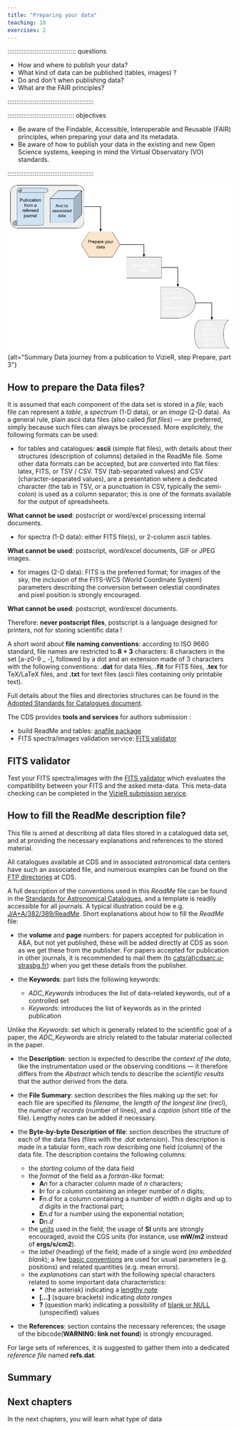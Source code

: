 ```yaml
---
title: "Preparing your data"
teaching: 10
exercises: 2
---
```


:::::::::::::::::::::::::::::::::::::: questions 

- How and where to publish your data?
- What kind of data can be published (tables, images) ?
- Do and don't when publishing data?
- What are the FAIR principles?

::::::::::::::::::::::::::::::::::::::::::::::::

::::::::::::::::::::::::::::::::::::: objectives

- Be aware of the Findable, Accessible, Interoperable and Reusable (FAIR) principles, when preparing your data and its metadata.
- Be aware of how to publish your data in the existing and new Open Science systems,  keeping in mind the Virtual Observatory (VO) standards.

::::::::::::::::::::::::::::::::::::::::::::::::



![Data journey from a publication to VizieR: step Prepare (part 3)](https://raw.githubusercontent.com/cds-astro/a-FAIR-journey-for-astronomical-data/main/episodes/images/vizier_paths_prepare_part3.png){alt="Summary Data journey from a publication to VizieR, step Prepare, part 3"}


<!--  ----------------------------------------- -->
<!-- 		Preparing Data Files		-->
<!--  ----------------------------------------- -->
<!-- Source: https://vizier.cds.unistra.fr/vizier/submit.htx  // Section 2 -->
## How to prepare the Data files?

It is assumed that each component of the data set is stored in a *file*; each file can represent a *table*, a *spectrum* (1-D data), or an *image* (2-D data). As a general rule, plain ascii data files (also called *flat files*) — are preferred, simply because such files can always be processed. More explicitely, the following formats can be used:

- for tables and catalogues: **ascii** (simple flat files), with details about their structures (description of columns) detailed in the ReadMe file. Some other data formats can be accepted, but are converted into flat files: latex, FITS, or TSV / CSV. TSV (tab-separated values) and CSV (character-separated values), are a presentation where a dedicated character (the tab in TSV, or a punctuation in CSV, typically the semi-colon) is used as a column separator; this is one of the formats available for the output of spreadsheets.

**What cannot be used**: postscript or word/excel processing internal documents.


- for spectra (1-D data): either FITS file(s), or 2-column ascii tables.

**What cannot be used**: postscript, word/excel documents, GIF or JPEG images.


- for images (2-D data): FITS is the preferred format; for images of the sky, the inclusion of the FITS-WCS (World Coordinate System) parameters describing the conversion between celestial coordinates and pixel position is strongly encouraged.

**What cannot be used**: postscript, word/excel documents.


Therefore: **never postscript files**, postscript is a language designed for printers, not for storing scientific data !

A short word about **file naming conventions**: according to ISO 9660 standard, file names are restricted to **8 + 3** characters: 8 characters in the set [a-z0-9 _ -], followed by a dot and an extension made of 3 characters with the following conventions: **.dat** for data files, **.fit** for FITS files, **.tex** for TeX/LaTeX files, and **.txt** for text files (ascii files containing only printable text).

Full details about the files and directories structures can be found in the [Adopted Standards for Catalogues document][vizier-cat-2-description].

The CDS provides **tools and services** for authors submission :

- build ReadMe and tables: [anafile package][vizier-cdspyreadme]
- FITS spectra/images validation service: [FITS validator][vizier-fits-validator]



<!--  ----------------------------------------- -->
<!--            FITS validator                  -->
<!--  ----------------------------------------- -->
## FITS validator

Test your FITS spectra/images with the [FITS validator][vizier-fits-validator] which evaluates the compatibility between your FITS and the asked meta-data. This meta-data checking can be completed in the [VizieR submission service][vizier-submit-login].





<!--  ----------------------------------------- -->
<!-- 	Fill the Readme description file 	-->
<!--  ----------------------------------------- -->
<!-- Source: https://vizier.cds.unistra.fr/vizier/submit.htx  // Section 3 -->
## How to fill the ReadMe description file?

This file is aimed at describing all data files stored in a catalogued data set, and at providing the necessary explanations and references to the stored material.

All catalogues available at CDS and in associated astronomical data centers have such an associated file, and numerous examples can be found on the [FTP directories][vizier-ftp-cats] at CDS.

A full description of the conventions used in this *ReadMe* file can be found in the [Standards for Astronomical Catalogues][vizier-readme-std], and a template is readily accessible for all journals. A typical illustration could be e.g. [J/A+A/382/389/ReadMe][vizier-readme-example]. Short explanations about how to fill the *ReadMe* file:

- the **volume** and **page** numbers: for papers accepted for publication in A&A, but not yet published, these will be added directly at CDS as soon as we get these from the publisher. For papers accepted for publication in other journals, it is recommended to mail them (to [cats(at)cdsarc.u-strasbg.fr](mailto:cats@cdsarc.u-strasbg.fr)) when you get these details from the publisher.


- the **Keywords**: part lists the following keywords:
	- *ADC\_Keywords* introduces the list of data-related keywords, out of a controlled set
	- *Keywords*:   introduces the list of keywords as in the printed publication

Unlike the *Keywords*:  set which is generally related to the scientific goal of a paper, the *ADC\_Keywords* are stricly related to the tabular material collected in the paper.


- the **Description**: section is expected to describe the *context of the data*, like the instrumentation used or the observing conditions — it therefore differs from the *Abstract* which tends to describe the *scientific results* that the author derived from the data.


- the **File Summary**: section describes the files making up the set: for each file are specified its *filename*, the *length of the longest line* (lrecl), the *number of records* (number of lines), and a *caption* (short title of the file). Lengthy notes can be added if necessary.


- the **Byte-by-byte Description of file**: section describes the structure of each of the data files (files with the *.dat* extension). This description is made in a tabular form, each row describing one field (column) of the data file. The description contains the following columns:
	- the *starting* column of the data field
	- the *format* of the field as a *fortran-like* format:
		- **A***n*	for a character column made of *n* characters;
		- **I***n*	for a column containing an integer number of *n* digits;
		- **F***n.d*	for a column containing a number of width *n* digits and up to *d* digits in the fractional part;
		- **E***n.d*	for a number using the exponential notation;
		- **D***n.d*
	- the [units][vizier-cat-32-units] used in the field; the usage of **SI** units are strongly encouraged, avoid the CGS units (for instance, use **mW/m2** instead of **ergs/s/cm2**).
	- the *label* (heading) of the field, made of a single word (*no embedded blank*); a few [basic conventions][vizier-cat-33-labels] are used for usual parameters (e.g. positions) and related quantities (e.g. mean errors).
	- the *explanations* can start with the following special characters related to some important data characteristics:
		- **\***	(the asterisk)	indicating a [lengthy note][vizier-cat-35-lengthy]
		- **[...]**	(square brackets)	indicating *data ranges*
		- **?**	(question mark)	indicating a possibility of [blank or NULL][vizier-cat-34-optional] (unspecified) values


- the **References**: section contains the necessary references; the usage of the bibcode(**WARNING: link not found**) is strongly encouraged. 

For large sets of references, it is suggested to gather them into a dedicated *reference file* named **refs.dat**.



## Summary


<!--  ----------------------------------------- -->
<!--            Next Chapters                   -->
<!--  ----------------------------------------- -->
## Next chapters

In the next chapters, you will learn what type of data 


<!--  ----------------------------------------- -->
<!-- 		Link references			-->
<!--  ----------------------------------------- -->
[aa-home]: https://www.aanda.org/
[aa-publi-data-cds]: https://www.aanda.org/for-authors/latex-issues/tables
[aa-astro-objects-link]: https://www.aanda.org/for-authors/latex-issues/astronomical-objects-linking-to-databases
<!-- -->
[aas-home]: https://journals.aas.org/
[aas-data-guide]: https://journals.aas.org/data-guide/
<!-- -->
[mnras-home]: https://academic.oup.com/mnras
[mnras-publi-data-cds]: https://academic.oup.com/mnras/pages/General_Instructions#2.7%20Catalogues%20and%20online-only%20material
<!-- -->
[vizier-cat-2-description]: https://vizier.cds.unistra.fr/vizier/catstd/catstd-2.htx
[vizier-cat-32-units]: https://vizier.cds.unistra.fr/vizier/catstd/catstd-3.2.htx
[vizier-cat-33-labels]: https://vizier.cds.unistra.fr/vizier/catstd/catstd-3.3.htx
[vizier-cat-34-optional]: https://vizier.cds.unistra.fr/vizier/catstd/catstd-3.4.htx
[vizier-cat-35-lengthy]: https://vizier.cds.unistra.fr/vizier/catstd/catstd-3.5.htx
[vizier-cdspyreadme]: https://github.com/cds-astro/cds.pyreadme/
[vizier-fits-validator]: https://cdsarc.cds.unistra.fr/vizier.submit/fitsvalidator.html
[vizier-ftp-cats]: http://cdsarc.cds.unistra.fr/ftp/cats/
[vizier-publi-data-home]: https://vizier.cds.unistra.fr/vizier/submit.htx
[vizier-publi-notes-help]: https://cdsarc.cds.unistra.fr/vizier.submit/publication-notes.html
[vizier-readme-std]: https://vizier.cds.unistra.fr/vizier/catstd/catstd-3.1.htx
[vizier-readme-example]: https://cdsarc.cds.unistra.fr/ftp/cats/J/A+A/382/389/ReadMe
[vizier-readme-example-aa]: http://cdsarc.u-strasbg.fr/ftp/cats/J/A+A/ReadMe.txt
[vizier-submit-login]: https://cdsarc.cds.unistra.fr/vizier.submit/index.html
[vizier-submit-data-help]: https://cdsarc.cds.unistra.fr/vizier.submit/help.html
[vizier-submit-old]: http://cdsarc.u-strasbg.fr/viz-bin/Submit
<!-- -->
[viz-astro-data]: https://vizier.cfa.harvard.edu/viz-bin/VizieR?-source=I/337
[viz-phot-data]: https://vizier.cfa.harvard.edu/viz-bin/VizieR?-source=II/328
[viz-spectro-data]: https://vizier.cfa.harvard.edu/viz-bin/VizieR?-source=III/135A
[viz-cross-data]: https://vizier.cfa.harvard.edu/viz-bin/VizieR?-source=IV/25
[viz-high-data]: https://vizier.cfa.harvard.edu/viz-bin/VizieR?-source=IX/10A
[viz-comb-data]: https://vizier.cfa.harvard.edu/viz-bin/VizieR?-source=V/139
[viz-misc-data]: https://vizier.cfa.harvard.edu/viz-bin/VizieR?-source=VI/135
[viz-non-sto-data]: https://vizier.cfa.harvard.edu/viz-bin/VizieR?-source=VII/233 
[viz-radio-data]: https://vizier.cfa.harvard.edu/viz-bin/VizieR?-source=VIII/65 
